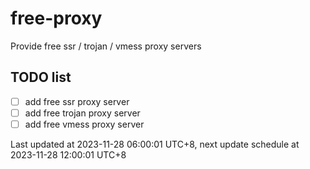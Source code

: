 
# free-proxy
Provide free ssr / trojan / vmess proxy servers


## TODO list
- [ ] add free ssr proxy server
- [ ] add free trojan proxy server
- [ ] add free vmess proxy server

Last updated at 2023-11-28 06:00:01 UTC+8, next update schedule at 2023-11-28 12:00:01 UTC+8

